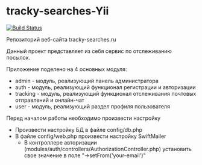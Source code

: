 # tracky-searches-Yii
[![Build Status](https://travis-ci.org/Stasgar/tracky-searches-Yii.svg?branch=master)](https://travis-ci.org/Stasgar/tracky-searches-Yii)

Репозиторий веб-сайта tracky-searches.ru

Данный проект представляет из себя сервис по отслеживанию посылок.

Приложение поделено на 4 основных модуля:
* admin - модуль, реализующий панель администратора
* auth - модуль, реализующий функционал регистрации и авторизации
* tracking - модуль, реализующий функционал отслеживания почтовых отправлений и онлайн-чат
* user - модуль, реализующий раздел профиля пользователя

Перед началом работы необходимо произвести настройку 
* Произвести настройку БД в файле config/db.php
* В файле config/web.php произвести настройку SwiftMailer
  * В контроллере авторизации (modules/auth/controllers/AuthorizationController.php) установить свое значение в поле "->setFrom('your-email')"

